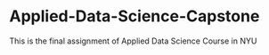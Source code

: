 # Applied-Data-Science-Capstone
This is the final assignment of Applied Data Science Course in NYU 
